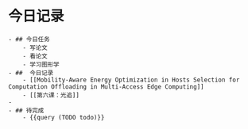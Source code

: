 # 今日记录
	- ## 今日任务
		- 写论文
		- 看论文
		- 学习图形学
	- ##  今日记录
		- [[Mobility-Aware Energy Optimization in Hosts Selection for Computation Offloading in Multi-Access Edge Computing]]
		- [[第六课：光追]]
	-
	- ## 待完成
		- {{query (TODO todo)}}